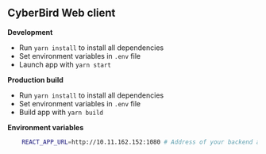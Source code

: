 ## CyberBird Web client

**Development**

*   Run `yarn install` to install all dependencies
*   Set environment variables in `.env` file
*   Launch app with `yarn start`

**Production build**

*   Run `yarn install` to install all dependencies
*   Set environment variables in `.env` file
*   Build app with `yarn build`

**Environment variables**

```bash
    REACT_APP_URL=http://10.11.162.152:1080 # Address of your backend app
```
